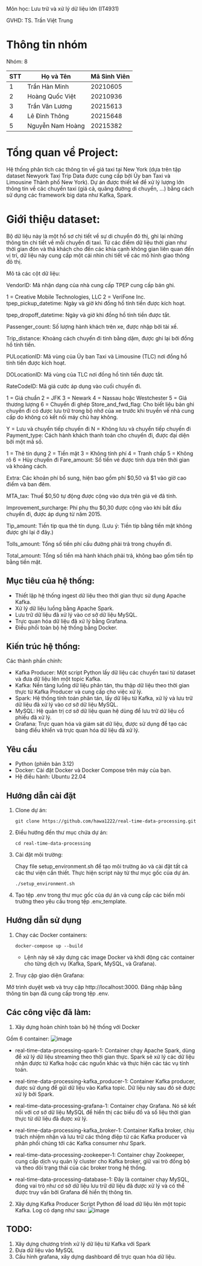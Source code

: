 Môn học: Lưu trữ và xử lý dữ liệu lớn (IT4931)

GVHD: TS. Trần Việt Trung

# Thông tin nhóm
Nhóm: 8

| STT | Họ và Tên           | Mã Sinh Viên | 
|-----|---------------------|--------------|
| 1   | Trần Hàn Minh       | 20210605     | 
| 2   | Hoàng Quốc Việt     | 20210936     | 
| 3   | Trần Văn Lương      | 20215613     | 
| 4   | Lê Đình Thông       | 20215648     | 
| 5   | Nguyễn Nam Hoàng    | 20215382     | 

# Tổng quan về Project: 

Hệ thống phân tích các thông tin về giá taxi tại New York (dựa trên tập dataset Newyork Taxi Trip Data được cung cấp bởi  Ủy ban Taxi và Limousine Thành phố New York). Dự án được thiết kế để xử lý lượng lớn thông tin về các chuyến taxi (giá cả, quãng đường di chuyển, ...) bằng cách sử dụng các framework big data như Kafka, Spark.

# Giới thiệu dataset:
Bộ dữ liệu này là một hồ sơ chi tiết về sự di chuyển đô thị, ghi lại những thông tin chi tiết về mỗi chuyến đi taxi. Từ các điểm dữ liệu thời gian như thời gian đón và thả khách cho đến các khía cạnh không gian liên quan đến vị trí, dữ liệu này cung cấp một cái nhìn chi tiết về các mô hình giao thông đô thị.

Mô tả các cột dữ liệu:

VendorID: Mã nhận dạng của nhà cung cấp TPEP cung cấp bản ghi.

1 = Creative Mobile Technologies, LLC
2 = VeriFone Inc.
tpep_pickup_datetime: Ngày và giờ khi đồng hồ tính tiền được kích hoạt.

tpep_dropoff_datetime: Ngày và giờ khi đồng hồ tính tiền được tắt.

Passenger_count: Số lượng hành khách trên xe, được nhập bởi tài xế.

Trip_distance: Khoảng cách chuyến đi tính bằng dặm, được ghi lại bởi đồng hồ tính tiền.

PULocationID: Mã vùng của Ủy ban Taxi và Limousine (TLC) nơi đồng hồ tính tiền được kích hoạt.

DOLocationID: Mã vùng của TLC nơi đồng hồ tính tiền được tắt.

RateCodeID: Mã giá cước áp dụng vào cuối chuyến đi.

1 = Giá chuẩn
2 = JFK
3 = Newark
4 = Nassau hoặc Westchester
5 = Giá thương lượng
6 = Chuyến đi ghép
Store_and_fwd_flag: Cho biết liệu bản ghi chuyến đi có được lưu trữ trong bộ nhớ của xe trước khi truyền về nhà cung cấp do không có kết nối máy chủ hay không.

Y = Lưu và chuyển tiếp chuyến đi
N = Không lưu và chuyển tiếp chuyến đi
Payment_type: Cách hành khách thanh toán cho chuyến đi, được đại diện bởi một mã số.

1 = Thẻ tín dụng
2 = Tiền mặt
3 = Không tính phí
4 = Tranh chấp
5 = Không rõ
6 = Hủy chuyến đi
Fare_amount: Số tiền vé được tính dựa trên thời gian và khoảng cách.

Extra: Các khoản phí bổ sung, hiện bao gồm phí $0,50 và $1 vào giờ cao điểm và ban đêm.

MTA_tax: Thuế $0,50 tự động được cộng vào dựa trên giá vé đã tính.

Improvement_surcharge: Phí phụ thu $0,30 được cộng vào khi bắt đầu chuyến đi, được áp dụng từ năm 2015.

Tip_amount: Tiền tip qua thẻ tín dụng. (Lưu ý: Tiền tip bằng tiền mặt không được ghi lại ở đây.)

Tolls_amount: Tổng số tiền phí cầu đường phải trả trong chuyến đi.

Total_amount: Tổng số tiền mà hành khách phải trả, không bao gồm tiền tip bằng tiền mặt.

## Mục tiêu của hệ thống:

  - Thiết lập hệ thống ingest dữ liệu theo thời gian thực sử dụng Apache Kafka.
  - Xử lý dữ liệu luồng bằng Apache Spark.
  - Lưu trữ dữ liệu đã xử lý vào cơ sở dữ liệu MySQL.
  - Trực quan hóa dữ liệu đã xử lý bằng Grafana.
  - Điều phối toàn bộ hệ thống bằng Docker.

## Kiến trúc hệ thống:

Các thành phần chính:

  - Kafka Producer: Một script Python lấy dữ liệu các chuyến taxi từ dataset và đưa dữ liệu lên một topic Kafka.
  - Kafka: Nền tảng luồng dữ liệu phân tán, thu thập dữ liệu theo thời gian thực từ Kafka Producer và cung cấp cho việc xử lý.
  - Spark: Hệ thống tính toán phân tán, lấy dữ liệu từ Kafka, xử lý và lưu trữ dữ liệu đã xử lý vào cơ sở dữ liệu MySQL.
  - MySQL: Hệ quản trị cơ sở dữ liệu quan hệ dùng để lưu trữ dữ liệu cổ phiếu đã xử lý.
  - Grafana: Trực quan hóa và giám sát dữ liệu, được sử dụng để tạo các bảng điều khiển và trực quan hóa dữ liệu đã xử lý.

## Yêu cầu

  - Python (phiên bản 3.12)
  - Docker: Cài đặt Docker và Docker Compose trên máy của bạn.
  - Hệ điều hành: Ubuntu 22.04

## Hướng dẫn cài đặt

1. Clone dự án:
   ```
   git clone https://github.com/hawa1222/real-time-data-processing.git
   ```

2. Điều hướng đến thư mục chứa dự án:
   ```
   cd real-time-data-processing
   ```

3. Cài đặt môi trường:

   Chạy file setup_environment.sh để tạo môi trường ảo và cài đặt tất cả các thư viện cần thiết. Thực hiện script này từ thư mục gốc của dự án.
   
   ```
   ./setup_environment.sh
   ```

4. Tạo tệp .env trong thư mục gốc của dự án và cung cấp các biến môi trường theo yêu cầu trong tệp .env_template.

## Hướng dẫn sử dụng

1. Chạy các Docker containers:
   ```
   docker-compose up --build
   ```

   - Lệnh này sẽ xây dựng các image Docker và khởi động các container cho từng dịch vụ (Kafka, Spark, MySQL, và Grafana).

2. Truy cập giao diện Grafana:

  Mở trình duyệt web và truy cập http://localhost:3000. Đăng nhập bằng thông tin bạn đã cung cấp trong tệp .env.

## Các công việc đã làm:

1. Xây dựng hoàn chỉnh toàn bộ hệ thống với Docker

Gồm 6 container:
![image](https://github.com/user-attachments/assets/ab2b31bc-7621-44c0-a0e5-03157b9ac67d)

  - real-time-data-processing-spark-1: Container chạy Apache Spark, dùng để xử lý dữ liệu streaming theo thời gian thực. Spark sẽ xử lý các dữ liệu nhận được từ Kafka hoặc các nguồn khác và thực hiện các tác vụ tính toán.

  - real-time-data-processing-kafka_producer-1: Container Kafka producer, được sử dụng để gửi dữ liệu vào Kafka topic. Dữ liệu này sau đó sẽ được xử lý bởi Spark.

  - real-time-data-processing-grafana-1: Container chạy Grafana. Nó sẽ kết nối với cơ sở dữ liệu MySQL để hiển thị các biểu đồ và số liệu thời gian thực từ dữ liệu đã được xử lý.

  - real-time-data-processing-kafka_broker-1: Container Kafka broker, chịu trách nhiệm nhận và lưu trữ các thông điệp từ các Kafka producer và phân phối chúng tới các Kafka consumer như Spark.

  - real-time-data-processing-zookeeper-1: Container chạy Zookeeper, cung cấp dịch vụ quản lý cluster cho Kafka broker, giữ vai trò đồng bộ và theo dõi trạng thái của các broker trong hệ thống.

  - real-time-data-processing-database-1: Đây là container chạy MySQL, đóng vai trò như cơ sở dữ liệu lưu trữ dữ liệu đã được xử lý và có thể được truy vấn bởi Grafana để hiển thị thông tin.

2. Xây dựng Kafka Producer
Script Python để load dữ liệu lên một topic Kafka. Log có dạng như sau:
![image](https://github.com/user-attachments/assets/b5c65737-ca66-4c9c-bb05-f75affbf4c07)


## TODO:
1. Xây dựng chương trình xử lý dữ liệu từ Kafka với Spark
2. Đưa dữ liệu vào MySQL
3. Cấu hình grafana, xây dựng dashboard để trực quan hóa dữ liệu.


